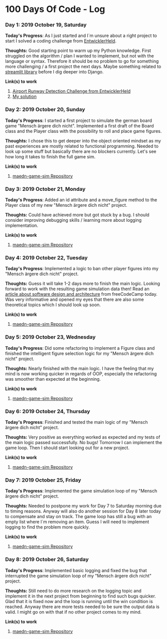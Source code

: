 # 100 Days Of Code - Log

### Day 1: 2019 October 19, Saturday

**Today's Progress**: As I just started and I´m unsure about a right project to start I solved a coding challenge from [EntwicklerHeld](https://platform.entwicklerheld.de).

**Thoughts:** Good starting point to warm up my Python knowledge. First struggled on the algorithm / plan I wanted to implement, but not with the language or syntax. Therefore it should be no problem to go for something more challenging / a first project the next days. Maybe something related to [streamlit library](https://github.com/streamlit/streamlit) before I dig deeper into Django.

**Link(s) to work**
1. [Airport Runway Detection Challenge from EntwicklerHeld](https://platform.entwicklerheld.de/challenge/airport-runway-direction)
2. [My solution](https://github.com/p-friedl/coding-challenges/blob/master/EntwicklerHeld_Airport-Runway-Detection.py)

### Day 2: 2019 October 20, Sunday

**Today's Progress**: I started a first project to simulate the german board game "Mensch ärgere dich nicht". Implemented a first draft of the Board class and the Player class with the possibility to roll and place game figures.

**Thoughts:** I chose this to get deeper into the object oriented mindset as my past experiences are mostly related to functional programming. Needed to look up some stuff but basically there are no blockers currently. Let's see how long it takes to finish the full game sim.

**Link(s) to work**
1. [maedn-game-sim Repository](https://github.com/p-friedl/maedn-game-sim)

### Day 3: 2019 October 21, Monday

**Today's Progress**: Added an id attribute and a move_figure method to the Player class of my new "Mensch ärgere dich nicht" project.

**Thoughts:** Could have achieved more but got stuck by a bug. I should consider improving debugging skills / learning more about logging implementation.

**Link(s) to work**
1. [maedn-game-sim Repository](https://github.com/p-friedl/maedn-game-sim)

### Day 4: 2019 October 22, Tuesday

**Today's Progress**: Implemented a logic to ban other player figures into my "Mensch ärgere dich nicht" project.

**Thoughts:** Guess it will take 1-2 days more to finish the main logic. Looking forward to work with the resulting game simulation data then! Read an [article about software design and architecture](https://www.freecodecamp.org/news/software-design/) from freeCodeCamp today. Was very informative and opened my eyes that there are also some theoretical topics which I should look up soon.

**Link(s) to work**
1. [maedn-game-sim Repository](https://github.com/p-friedl/maedn-game-sim)

### Day 5: 2019 October 23, Wednesday

**Today's Progress**: Did some refactoring to implement a Figure class and finished the intelligent figure selection logic for my "Mensch ärgere dich nicht" project.

**Thoughts:** Nearly finished with the main logic. I have the feeling that my mind is now working quicker in regards of OOP, especially the refactoring was smoother than expected at the beginning.

**Link(s) to work**
1. [maedn-game-sim Repository](https://github.com/p-friedl/maedn-game-sim)

### Day 6: 2019 October 24, Thursday

**Today's Progress**: Finished and tested the main logic of my "Mensch ärgere dich nicht" project.

**Thoughts:** Very positive as everything worked as expected and my tests of the main logic passed successfully. No bugs! Tomorrow I can implement the game loop. Then I should start looking out for a new project.

**Link(s) to work**
1. [maedn-game-sim Repository](https://github.com/p-friedl/maedn-game-sim)

### Day 7: 2019 October 25, Friday

**Today's Progress**: Implemented the game simulation loop of my "Mensch ärgere dich nicht" project.

**Thoughts:** Needed to postpone my work for Day 7 to Saturday morning due to timing reasons. Anyway will also do another session for Day 8 later today to compensate and stay on track. The game loop has still a bug with an empty list where I´m removing an item. Guess I will need to implement logging to find the problem more quickly.

**Link(s) to work**
1. [maedn-game-sim Repository](https://github.com/p-friedl/maedn-game-sim)

### Day 8: 2019 October 26, Saturday

**Today's Progress**: Implemented basic logging and fixed the bug that interrupted the game simulation loop of my "Mensch ärgere dich nicht" project.

**Thoughts:** Still need to do more research on the logging topic and implement it in the next project from beginning to find such bugs quicker. Glad that it is fixed now and the loop is running until the win condition is reached. Anyway there are more tests needed to be sure the output data is valid. I might go on with that if no other project comes to my mind.

**Link(s) to work**
1. [maedn-game-sim Repository](https://github.com/p-friedl/maedn-game-sim)

